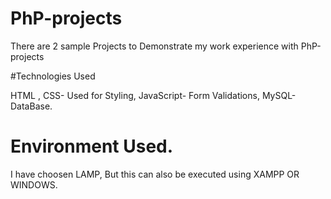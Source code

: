 # PhP-projects

There are 2 sample Projects to  Demonstrate my work experience with PhP-projects


#Technologies Used

HTML , CSS- Used for Styling, JavaScript- Form Validations, MySQL- DataBase.

# Environment Used.

I have choosen LAMP, But this can also be executed using XAMPP OR WINDOWS.